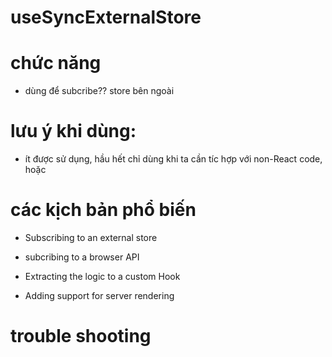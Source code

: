 # useSyncExternalStore

# chức năng

- dùng để subcribe?? store bên ngoài

# lưu ý khi dùng:

- ít được sử dụng, hầu hết chỉ dùng khi ta cần tíc hợp với non-React code, hoặc [](#subcribing-to-a-browser-api)

# các kịch bản phổ biến

- Subscribing to an external store
<!-- https://react.dev/reference/react/useSyncExternalStore#subscribing-to-an-external-store -->
- subcribing to a browser API
<!-- - https://react.dev/reference/react/useSyncExternalStore#subscribing-to-a-browser-api -->
- Extracting the logic to a custom Hook
<!-- https://react.dev/reference/react/useSyncExternalStore#extracting-the-logic-to-a-custom-hook -->

- Adding support for server rendering
<!-- https://react.dev/reference/react/useSyncExternalStore#adding-support-for-server-rendering -->

# trouble shooting

<!-- https://react.dev/reference/react/useSyncExternalStore#troubleshooting -->
